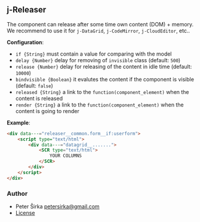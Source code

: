 ## j-Releaser

The component can release after some time own content (DOM) + memory. We recommend to use it for `j-DataGrid`, `j-CodeMirror`, `j-CloudEditor`, etc..

__Configuration__:

- `if {String}` must contain a value for comparing with the model
- `delay {Number}` delay for removing of `invisible` class (default: `500`)
- `release {Number}` delay for releasing of the content in idle time (default: `10000`)
- `bindvisible {Boolean}` it evalutes the content if the component is visible (default: `false`)
- `released {String}` a link to the `function(component_element)` when the content is released
- `render {String}` a link to the `function(component_element)` when the content is going to render

__Example__:

```html
<div data---="releaser__common.form__if:userform">
	<script type="text/html">
		<div data---="datagrid__.......">
			<SCR type="text/html">
				YOUR COLUMNS
			</SCR>
		</div>
	</script>
</div>
```

### Author

- Peter Širka <petersirka@gmail.com>
- [License](https://www.totaljs.com/license/)